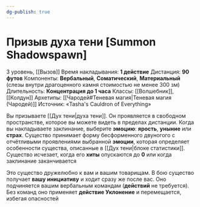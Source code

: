 ```yaml
---
dg-publish: true
---
```

# Призыв духа тени [Summon Shadowspawn]
3 уровень, [[Вызов]]
Время накладывания: **1 действие**
Дистанция: **90 футов**
Компоненты: **Вербальный**, **Соматический**, **Материальный** (слезы внутри драгоценного камня стоимостью не менее 300 зм)
Длительность: **Концентрация до 1 часа**
Классы: [[Волшебник]], [[Колдун]]
Архетипы: [[Чародей#Теневая магия|Теневая магия (Чародей)]]
Источник: «Tasha's Cauldron of Everything»

Вы призываете [[Дух тени|духа тени]]. Он проявляется в свободном пространстве, которое вы можете видеть в пределах дистанции. Когда вы накладываете заклинание, выберите **эмоцию**: **ярость**, **уныние** или **страх**. Существо принимает форму бесформенного двуногого с отчётливыми проявлениями выбранной **эмоции**, которая определяет особенности существа, описанные в [[Дух тени|блоке статистики]]. Существо исчезает, когда его **хиты** опускаются до **0** или когда заклинание заканчивается

Это существо дружелюбно к вам и вашим товарищам. В бою существо получает **вашу инициативу** и ходит сразу же после вас. Оно подчиняется вашим вербальным командам (**действий** не требуется). Без команд оно применяет **действие Уклонение** и перемещается, избегая опасностей